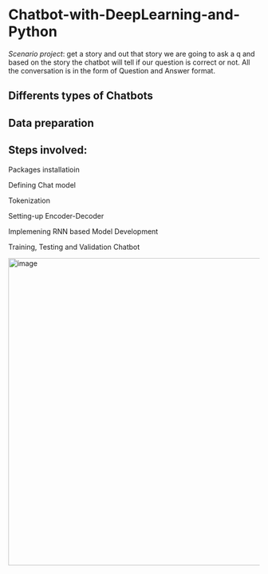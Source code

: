 # Chatbot-with-DeepLearning-and-Python
*Scenario project*:  get a story and out that story we are going to ask a q and based on the story the chatbot will tell if our question is correct or not. All the conversation is in the form of Question and Answer format.

## Differents types of Chatbots

## Data preparation

## Steps involved:

Packages installatioin

Defining Chat model

Tokenization

Setting-up Encoder-Decoder

Implemening RNN based Model Development

Training, Testing and Validation Chatbot

<img width="605" height="616" alt="image" src="https://github.com/user-attachments/assets/5ef91788-b1fb-4298-9f9a-bff4287eca4d" />

